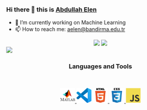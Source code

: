### Hi there 👋 this is [Abdullah Elen](http://www.elenium.net)

<!--
**abdullahelen/abdullahelen** is a ✨ _special_ ✨ repository because its `README.md` (this file) appears on your GitHub profile.

Here are some ideas to get you started:
-->

- 🔭 I’m currently working on Machine Learning
- 📫 How to reach me: aelen@bandirma.edu.tr


<div align="center" style="text-align:center">
  <img src="https://github-readme-stats.vercel.app/api?username=abdullahelen&hide_title=true&hide_border=true&show_icons=true&include_all_commits=true&count_private=true&line_height=21&text_color=000&icon_color=000&theme=graywhite" height="150">
  <img src="https://github-readme-streak-stats.herokuapp.com/?user=abdullahelen" height="150">
</div>

<img src="https://github-readme-stats.vercel.app/api/top-langs/?username=abdullahelen&hide=html&hide_title=true&hide_border=true&layout=compact&langs_count=7&exclude_repo=comp426&text_color=000&icon_color=ffftheme=graywhite">

<!--
<img src="https://github-readme-stats.vercel.app/api?username=abdullahelen&&show_icons=true&title_color=#263238&icon_color=bb2acf&text_color=#263238&bg_color=#CFD8DC">
-->

<br />
<p>
<h3 align="center"> Languages and Tools</h3>
</p>
<br />
<p align="center">
  <a href="https://www.mathworks.com/" target="_blank">
  <img src="https://raw.githubusercontent.com/github/explore/80688e429a7d4ef2fca1e82350fe8e3517d3494d/topics/matlab/matlab.png" alt="matlab" width="40" height="40"/>
 </a>
<img alt="Visual Studio Code" width="40px" src="https://raw.githubusercontent.com/github/explore/80688e429a7d4ef2fca1e82350fe8e3517d3494d/topics/visual-studio-code/visual-studio-code.png" />
<a href="https://www.w3.org/html/" target="_blank">
  <img src="https://raw.githubusercontent.com/devicons/devicon/master/icons/html5/html5-original-wordmark.svg" alt="html5" width="40" height="40"/>
 </a>
<a href="https://www.w3schools.com/css/" target="_blank">
  <img src="https://raw.githubusercontent.com/devicons/devicon/master/icons/css3/css3-original-wordmark.svg" alt="css3" width="40" height="40"/>
 </a>
<a href="https://developer.mozilla.org/en-US/docs/Web/JavaScript" target="_blank">
  <img src="https://raw.githubusercontent.com/devicons/devicon/master/icons/javascript/javascript-original.svg" alt="javascript" width="40" height="40"/>
 </a>
   </p>
<br />
